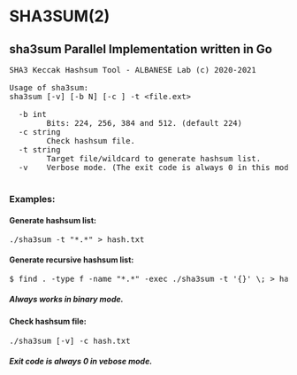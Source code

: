 # SHA3SUM(2)
## sha3sum Parallel Implementation written in Go

<PRE>
SHA3 Keccak Hashsum Tool - ALBANESE Lab (c) 2020-2021

Usage of sha3sum:
sha3sum [-v] [-b N] [-c <hash.ext>] -t &lt;file.ext&gt;

  -b int
        Bits: 224, 256, 384 and 512. (default 224)
  -c string
        Check hashsum file.
  -t string
        Target file/wildcard to generate hashsum list.
  -v    Verbose mode. (The exit code is always 0 in this mode)
  </PRE>
  
### Examples:

#### Generate hashsum list:
<pre>
./sha3sum -t "*.*" > hash.txt
</pre>

#### Generate recursive hashsum list:
<pre>
$ find . -type f -name "*.*" -exec ./sha3sum -t '{}' \; > hash.txt 
</pre>
##### Always works in binary mode. 

#### Check hashsum file:
<pre>
./sha3sum [-v] -c hash.txt
</pre>
##### Exit code is always 0 in vebose mode. 
